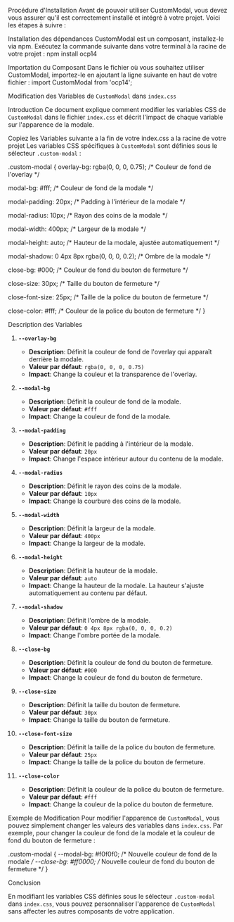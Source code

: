 Procédure d'Installation
Avant de pouvoir utiliser CustomModal, vous devez vous assurer qu'il est correctement installé et intégré à votre projet. Voici les étapes à suivre :

Installation des dépendances
CustomModal est un composant, installez-le via npm. Exécutez la commande suivante dans votre terminal à la racine de votre projet :
npm install ocp14


Importation du Composant
Dans le fichier où vous souhaitez utiliser CustomModal, importez-le en ajoutant la ligne suivante en haut de votre fichier :
import CustomModal from 'ocp14'; 

Modification des Variables de `CustomModal` dans `index.css`

 Introduction
Ce document explique comment modifier les variables CSS de `CustomModal` dans le fichier `index.css` et décrit l'impact de chaque variable sur l'apparence de la modale.

Copiez les Variables suivante a la fin de votre index.css a la racine de votre projet 
Les variables CSS spécifiques à `CustomModal` sont définies sous le sélecteur `.custom-modal` :




.custom-modal {
  overlay-bg: rgba(0, 0, 0, 0.75); /* Couleur de fond de l'overlay */
  
  modal-bg: #fff; /* Couleur de fond de la modale */
  
  modal-padding: 20px; /* Padding à l'intérieur de la modale */
  
  modal-radius: 10px; /* Rayon des coins de la modale */
  
  modal-width: 400px; /* Largeur de la modale */
  
  modal-height: auto; /* Hauteur de la modale, ajustée automatiquement */
  
  modal-shadow: 0 4px 8px rgba(0, 0, 0, 0.2); /* Ombre de la modale */
  
  close-bg: #000; /* Couleur de fond du bouton de fermeture */
  
  close-size: 30px; /* Taille du bouton de fermeture */
  
  close-font-size: 25px; /* Taille de la police du bouton de fermeture */
  
  close-color: #fff; /* Couleur de la police du bouton de fermeture */
}


Description des Variables

1. **`--overlay-bg`**
   - **Description**: Définit la couleur de fond de l'overlay qui apparaît derrière la modale.
   - **Valeur par défaut**: `rgba(0, 0, 0, 0.75)`
   - **Impact**: Change la couleur et la transparence de l'overlay.

2. **`--modal-bg`**
   - **Description**: Définit la couleur de fond de la modale.
   - **Valeur par défaut**: `#fff`
   - **Impact**: Change la couleur de fond de la modale.

3. **`--modal-padding`**
   - **Description**: Définit le padding à l'intérieur de la modale.
   - **Valeur par défaut**: `20px`
   - **Impact**: Change l'espace intérieur autour du contenu de la modale.

4. **`--modal-radius`**
   - **Description**: Définit le rayon des coins de la modale.
   - **Valeur par défaut**: `10px`
   - **Impact**: Change la courbure des coins de la modale.

5. **`--modal-width`**
   - **Description**: Définit la largeur de la modale.
   - **Valeur par défaut**: `400px`
   - **Impact**: Change la largeur de la modale.

6. **`--modal-height`**
   - **Description**: Définit la hauteur de la modale.
   - **Valeur par défaut**: `auto`
   - **Impact**: Change la hauteur de la modale. La hauteur s'ajuste automatiquement au contenu par défaut.

7. **`--modal-shadow`**
   - **Description**: Définit l'ombre de la modale.
   - **Valeur par défaut**: `0 4px 8px rgba(0, 0, 0, 0.2)`
   - **Impact**: Change l'ombre portée de la modale.

8. **`--close-bg`**
   - **Description**: Définit la couleur de fond du bouton de fermeture.
   - **Valeur par défaut**: `#000`
   - **Impact**: Change la couleur de fond du bouton de fermeture.

9. **`--close-size`**
   - **Description**: Définit la taille du bouton de fermeture.
   - **Valeur par défaut**: `30px`
   - **Impact**: Change la taille du bouton de fermeture.

10. **`--close-font-size`**
    - **Description**: Définit la taille de la police du bouton de fermeture.
    - **Valeur par défaut**: `25px`
    - **Impact**: Change la taille de la police du bouton de fermeture.

11. **`--close-color`**
    - **Description**: Définit la couleur de la police du bouton de fermeture.
    - **Valeur par défaut**: `#fff`
    - **Impact**: Change la couleur de la police du bouton de fermeture.

Exemple de Modification
Pour modifier l'apparence de `CustomModal`, vous pouvez simplement changer les valeurs des variables dans `index.css`. Par exemple, pour changer la couleur de fond de la modale et la couleur de fond du bouton de fermeture :


.custom-modal {
  --modal-bg: #f0f0f0; /* Nouvelle couleur de fond de la modale */
  --close-bg: #ff0000; /* Nouvelle couleur de fond du bouton de fermeture */
}

Conclusion

En modifiant les variables CSS définies sous le sélecteur `.custom-modal` dans `index.css`, vous pouvez personnaliser l'apparence de `CustomModal` sans affecter les autres composants de votre application.
